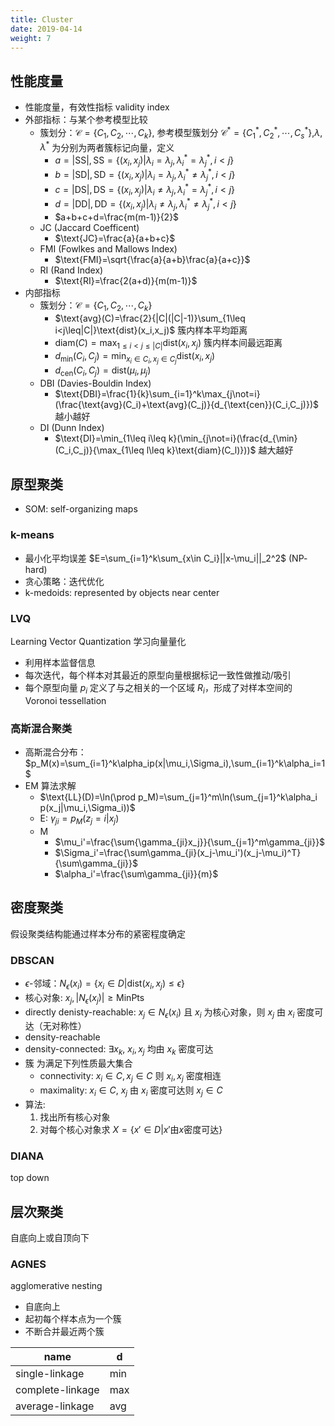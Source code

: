 ```yaml
---
title: Cluster
date: 2019-04-14
weight: 7
---
```


## 性能度量

- 性能度量，有效性指标 validity index
- 外部指标：与某个参考模型比较
  - 簇划分：$\mathcal{C}=\{C_1,C_2,\cdots,C_k\}$, 参考模型簇划分 $\mathcal{C}^*=\{C_1^*,C_2^*,\cdots,C_s^*\}$,$\lambda,\lambda^*$ 为分别为两者簇标记向量，定义
    - $a=|\text{SS}|,\text{SS}=\{(x_i,x_j)|\lambda_i=\lambda_j,\lambda_i^*=\lambda_j^*,i<j\}$
    - $b=|\text{SD}|,\text{SD}=\{(x_i,x_j)|\lambda_i=\lambda_j,\lambda_i^*\not=\lambda_j^*,i<j\}$
    - $c=|\text{DS}|,\text{DS}=\{(x_i,x_j)|\lambda_i\not=\lambda_j,\lambda_i^*=\lambda_j^*,i<j\}$
    - $d=|\text{DD}|,\text{DD}=\{(x_i,x_j)|\lambda_i\not=\lambda_j,\lambda_i^*\not=\lambda_j^*,i<j\}$
    - $a+b+c+d=\frac{m(m-1)}{2}$
  - JC (Jaccard Coefficent)
    - $\text{JC}=\frac{a}{a+b+c}$
  - FMI (Fowlkes and Mallows Index)
    - $\text{FMI}=\sqrt{\frac{a}{a+b}\frac{a}{a+c}}$
  - RI (Rand Index)
    - $\text{RI}=\frac{2(a+d)}{m(m-1)}$
- 内部指标
  - 簇划分：$\mathcal{C}=\{C_1,C_2,\cdots,C_k\}$
    - $\text{avg}(C)=\frac{2}{|C|(|C|-1)}\sum_{1\leq i<j\leq|C|}\text{dist}(x_i,x_j)$ 簇内样本平均距离
    - $\text{diam}(C)=\max_{1\leq i<j\leq|C|}\text{dist}(x_i,x_j)$ 簇内样本间最远距离
    - $d_{\min}(C_i,C_j)=\min_{x_i\in C_i,x_j\in C_j}\text{dist}(x_i,x_j)$
    - $d_{\text{cen}}(C_i,C_j)=\text{dist}(\mu_i,\mu_j)$
  - DBI (Davies-Bouldin Index)
    - $\text{DBI}=\frac{1}{k}\sum_{i=1}^k\max_{j\not=i}(\frac{\text{avg}(C_i)+\text{avg}(C_j)}{d_{\text{cen}}(C_i,C_j)})$ 越小越好
  - DI (Dunn Index)
    - $\text{DI}=\min_{1\leq i\leq k}(\min_{j\not=i}(\frac{d_{\min}(C_i,C_j)}{\max_{1\leq l\leq k}\text{diam}(C_l)}))$ 越大越好

## 原型聚类

- SOM: self-organizing maps

### k-means

- 最小化平均误差 $E=\sum_{i=1}^k\sum_{x\in C_i}||x-\mu_i||_2^2$ ($\text{NP}$-hard)
- 贪心策略：迭代优化
- k-medoids: represented by objects near center

### LVQ

Learning Vector Quantization 学习向量量化

- 利用样本监督信息
- 每次迭代，每个样本对其最近的原型向量根据标记一致性做推动/吸引
- 每个原型向量 $p_i$ 定义了与之相关的一个区域 $R_i$，形成了对样本空间的 Voronoi tessellation

### 高斯混合聚类

- 高斯混合分布：$p_M(x)=\sum_{i=1}^k\alpha_ip(x|\mu_i,\Sigma_i),\sum_{i=1}^k\alpha_i=1$
- EM 算法求解
  - $\text{LL}(D)=\ln(\prod p_M)=\sum_{j=1}^m\ln(\sum_{j=1}^k\alpha_i p(x_j|\mu_i,\Sigma_i))$
  - E: $\gamma_{ji}=p_M(z_j=i|x_j)$
  - M
    - $\mu_i'=\frac{\sum{\gamma_{ji}x_j}}{\sum_{j=1}^m\gamma_{ji}}$
    - $\Sigma_i'=\frac{\sum\gamma_{ji}(x_j-\mu_i')(x_j-\mu_i)^T}{\sum\gamma_{ji}}$
    - $\alpha_i'=\frac{\sum\gamma_{ji}}{m}$

## 密度聚类

假设聚类结构能通过样本分布的紧密程度确定

### DBSCAN

- $\epsilon$-邻域：$N_\epsilon(x_i)=\{x_i\in D|\text{dist}(x_i,x_j)\leq\epsilon\}$
- 核心对象: $x_j,|N_\epsilon(x_j)|\geq\text{MinPts}$
- directly denisty-reachable: $x_j\in N_\epsilon(x_i)$ 且 $x_i$ 为核心对象，则 $x_j$ 由 $x_i$ 密度可达（无对称性）
- density-reachable
- density-connected: $\exists x_k$, $x_i,x_j$ 均由 $x_k$ 密度可达
- 簇 为满足下列性质最大集合
  - connectivity: $x_i\in C, x_j\in C$ 则 $x_i,x_j$ 密度相连
  - maximality: $x_i\in C$, $x_j$ 由 $x_i$ 密度可达则 $x_j\in C$
- 算法:
  1. 找出所有核心对象
  2. 对每个核心对象求 $X=\{x'\in D|x'$由$x$密度可达$\}$

### DIANA

top down

## 层次聚类

自底向上或自顶向下

### AGNES

agglomerative nesting

- 自底向上
- 起初每个样本点为一个簇
- 不断合并最近两个簇

| name             | d   |
| ---------------- | --- |
| single-linkage   | min |
| complete-linkage | max |
| average-linkage  | avg |
